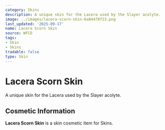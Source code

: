 ```yaml
---
category: Skins
description: A unique skin for the Lacera used by the Slayer acolyte.
image: ../images/lacera-scorn-skin-6a84470f23.png
last_updated: '2025-09-17'
name: Lacera Scorn Skin
source: WFCD
tags:
- Skin
- Skins
tradable: false
type: Skin
---
```


# Lacera Scorn Skin

A unique skin for the Lacera used by the Slayer acolyte.

## Cosmetic Information

**Lacera Scorn Skin** is a skin cosmetic item for Skins.

